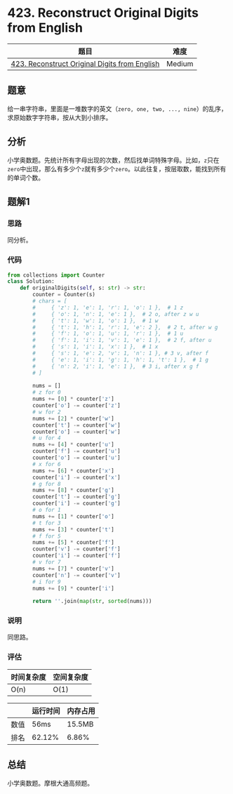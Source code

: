 # 423. Reconstruct Original Digits from English

| 题目 | 难度 |
| ---- | ---- |
| [423. Reconstruct Original Digits from English](https://leetcode.com/problems/reconstruct-original-digits-from-english/) | Medium |

## 题意

给一串字符串，里面是一堆数字的英文（`zero, one, two, ..., nine`）的乱序，求原始数字字符串，按从大到小排序。

## 分析

小学奥数题。先统计所有字母出现的次数，然后找单词特殊字母。比如，`z`只在`zero`中出现，那么有多少个`z`就有多少个`zero`。以此往复，按层取数，能找到所有的单词个数。

## 题解1

### 思路

同分析。

### 代码

```python
from collections import Counter
class Solution:
    def originalDigits(self, s: str) -> str:
        counter = Counter(s)
        # chars = [
        #     { 'z': 1, 'e': 1, 'r': 1, 'o': 1 },  # 1 z
        #     { 'o': 1, 'n': 1, 'e': 1 },  # 2 o, after z w u
        #     { 't': 1, 'w': 1, 'o': 1 },  # 1 w
        #     { 't': 1, 'h': 1, 'r': 1, 'e': 2 },  # 2 t, after w g
        #     { 'f': 1, 'o': 1, 'u': 1, 'r': 1 },  # 1 u
        #     { 'f': 1, 'i': 1, 'v': 1, 'e': 1 },  # 2 f, after u
        #     { 's': 1, 'i': 1, 'x': 1 },  # 1 x
        #     { 's': 1, 'e': 2, 'v': 1, 'n': 1 }, # 3 v, after f
        #     { 'e': 1, 'i': 1, 'g': 1, 'h': 1, 't': 1 },  # 1 g
        #     { 'n': 2, 'i': 1, 'e': 1 },  # 3 i, after x g f
        # ]
        
        nums = []
        # z for 0
        nums += [0] * counter['z']
        counter['o'] -= counter['z']
        # w for 2
        nums += [2] * counter['w']
        counter['t'] -= counter['w']
        counter['o'] -= counter['w']
        # u for 4
        nums += [4] * counter['u']
        counter['f'] -= counter['u']
        counter['o'] -= counter['u']
        # x for 6
        nums += [6] * counter['x']
        counter['i'] -= counter['x']
        # g for 8
        nums += [8] * counter['g']
        counter['t'] -= counter['g']
        counter['i'] -= counter['g']
        # o for 1
        nums += [1] * counter['o']
        # t for 3
        nums += [3] * counter['t']
        # f for 5
        nums += [5] * counter['f']
        counter['v'] -= counter['f']
        counter['i'] -= counter['f']
        # v for 7
        nums += [7] * counter['v']
        counter['n'] -= counter['v']
        # i for 9
        nums += [9] * counter['i']
        
        return ''.join(map(str, sorted(nums)))
```

### 说明

同思路。

### 评估

| 时间复杂度 | 空间复杂度 |
| ---- | ---- |
| O(n) | O(1) |

| | 运行时间 | 内存占用 |
| ---- | ---- | ---- |
| 数值 | 56ms | 15.5MB |
| 排名 | 62.12% | 6.86% |

## 总结

小学奥数题。摩根大通高频题。

